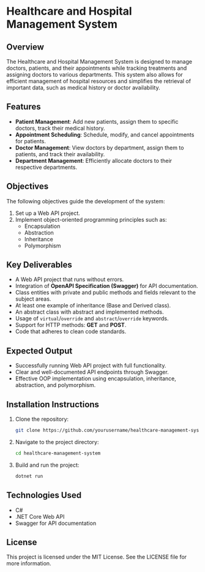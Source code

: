 
# Healthcare and Hospital Management System

## Overview
The Healthcare and Hospital Management System is designed to manage doctors, patients, and their appointments while tracking treatments and assigning doctors to various departments. This system also allows for efficient management of hospital resources and simplifies the retrieval of important data, such as medical history or doctor availability.

## Features
- **Patient Management**: Add new patients, assign them to specific doctors, track their medical history.
- **Appointment Scheduling**: Schedule, modify, and cancel appointments for patients.
- **Doctor Management**: View doctors by department, assign them to patients, and track their availability.
- **Department Management**: Efficiently allocate doctors to their respective departments.

## Objectives
The following objectives guide the development of the system:
1. Set up a Web API project.
2. Implement object-oriented programming principles such as:
   - Encapsulation
   - Abstraction
   - Inheritance
   - Polymorphism

## Key Deliverables
- A Web API project that runs without errors.
- Integration of **OpenAPI Specification (Swagger)** for API documentation.
- Class entities with private and public methods and fields relevant to the subject areas.
- At least one example of inheritance (Base and Derived class).
- An abstract class with abstract and implemented methods.
- Usage of `virtual`/`override` and `abstract`/`override` keywords.
- Support for HTTP methods: **GET** and **POST**.
- Code that adheres to clean code standards.

## Expected Output
- Successfully running Web API project with full functionality.
- Clear and well-documented API endpoints through Swagger.
- Effective OOP implementation using encapsulation, inheritance, abstraction, and polymorphism.

## Installation Instructions
1. Clone the repository:
    ```bash
    git clone https://github.com/yourusername/healthcare-management-system.git
    ```
2. Navigate to the project directory:
    ```bash
    cd healthcare-management-system
    ```
3. Build and run the project:
    ```bash
    dotnet run
    ```

## Technologies Used
- C#
- .NET Core Web API
- Swagger for API documentation

## License
This project is licensed under the MIT License. See the LICENSE file for more information.
